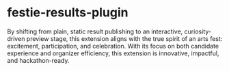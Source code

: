 # festie-results-plugin
By shifting from plain, static result publishing to an interactive, curiosity-driven preview stage, this extension aligns with the true spirit of an arts fest: excitement, participation, and celebration.  With its focus on both candidate experience and organizer efficiency, this extension is innovative, impactful, and hackathon-ready.
